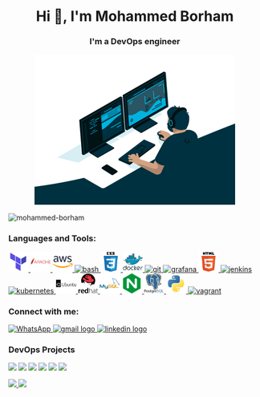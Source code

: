 <h1 align="center">Hi 👋, I'm Mohammed Borham</h1>
<h3 align="center">I'm a DevOps engineer</h3>
<div align="center">
  <img src="code.gif" alt="animated gif" width="400" height="300"/>
</div>
<p align="left"> <img src="https://komarev.com/ghpvc/?username=mohammed-borham&label=Profile%20views&color=0e75b6&style=flat" alt="mohammed-borham" /> </p>
<h3 align="left">Languages and Tools:</h3>
<p align="left"> 
  <a href="https://www.terraform.io/" target="_blank" rel="noreferrer"> 
    <img src="https://raw.githubusercontent.com/devicons/devicon/master/icons/terraform/terraform-original.svg" alt="terraform" width="40" height="40"/> 
  </a> 
  <a href="https://httpd.apache.org/" target="_blank" rel="noreferrer"> 
    <img src="https://raw.githubusercontent.com/devicons/devicon/master/icons/apache/apache-original-wordmark.svg" alt="apache" width="40" height="40"/> 
  </a> 
  <a href="https://aws.amazon.com" target="_blank" rel="noreferrer"> 
    <img src="https://raw.githubusercontent.com/devicons/devicon/master/icons/amazonwebservices/amazonwebservices-original-wordmark.svg" alt="aws" width="40" height="40"/> 
  </a> 
  <a href="https://www.gnu.org/software/bash/" target="_blank" rel="noreferrer"> 
    <img src="https://www.vectorlogo.zone/logos/gnu_bash/gnu_bash-icon.svg" alt="bash" width="40" height="40"/> 
  </a> 
  <a href="https://www.w3schools.com/css/" target="_blank" rel="noreferrer"> 
    <img src="https://raw.githubusercontent.com/devicons/devicon/master/icons/css3/css3-original-wordmark.svg" alt="css3" width="40" height="40"/> 
  </a> 
  <a href="https://www.docker.com/" target="_blank" rel="noreferrer"> 
    <img src="https://raw.githubusercontent.com/devicons/devicon/master/icons/docker/docker-original-wordmark.svg" alt="docker" width="40" height="40"/> 
  </a> 
  <a href="https://git-scm.com/" target="_blank" rel="noreferrer"> 
    <img src="https://www.vectorlogo.zone/logos/git-scm/git-scm-icon.svg" alt="git" width="40" height="40"/> 
  </a> 
  <a href="https://grafana.com" target="_blank" rel="noreferrer"> 
    <img src="https://www.vectorlogo.zone/logos/grafana/grafana-icon.svg" alt="grafana" width="40" height="40"/> 
  </a> 
  <a href="https://www.w3.org/html/" target="_blank" rel="noreferrer"> 
    <img src="https://raw.githubusercontent.com/devicons/devicon/master/icons/html5/html5-original-wordmark.svg" alt="html5" width="40" height="40"/> 
  </a> 
  <a href="https://www.jenkins.io" target="_blank" rel="noreferrer"> 
    <img src="https://www.vectorlogo.zone/logos/jenkins/jenkins-icon.svg" alt="jenkins" width="40" height="40"/> 
  </a> 
  <a href="https://kubernetes.io" target="_blank" rel="noreferrer"> 
    <img src="https://www.vectorlogo.zone/logos/kubernetes/kubernetes-icon.svg" alt="kubernetes" width="40" height="40"/> 
  </a> 
  <a href="https://ubuntu.com/" target="_blank" rel="noreferrer"> 
    <img src="https://raw.githubusercontent.com/devicons/devicon/master/icons/ubuntu/ubuntu-plain-wordmark.svg" alt="ubuntu" width="40" height="40"/> 
  </a> 
  <a href="https://www.redhat.com" target="_blank" rel="noreferrer"> 
    <img src="https://raw.githubusercontent.com/devicons/devicon/master/icons/redhat/redhat-original-wordmark.svg" alt="redhat" width="40" height="40"/> 
  </a> 
  <a href="https://www.mysql.com/" target="_blank" rel="noreferrer"> 
    <img src="https://raw.githubusercontent.com/devicons/devicon/master/icons/mysql/mysql-original-wordmark.svg" alt="mysql" width="40" height="40"/> 
  </a> 
  <a href="https://www.nginx.com" target="_blank" rel="noreferrer"> 
    <img src="https://raw.githubusercontent.com/devicons/devicon/master/icons/nginx/nginx-original.svg" alt="nginx" width="40" height="40"/> 
  </a> 
  <a href="https://www.postgresql.org" target="_blank" rel="noreferrer"> 
    <img src="https://raw.githubusercontent.com/devicons/devicon/master/icons/postgresql/postgresql-original-wordmark.svg" alt="postgresql" width="40" height="40"/> 
  </a> 
  <a href="https://www.python.org" target="_blank" rel="noreferrer"> 
    <img src="https://raw.githubusercontent.com/devicons/devicon/master/icons/python/python-original.svg" alt="python" width="40" height="40"/> 
  </a> 
  <a href="https://www.vagrantup.com/" target="_blank" rel="noreferrer"> 
    <img src="https://www.vectorlogo.zone/logos/vagrantup/vagrantup-icon.svg" alt="vagrant" width="40" height="40"/> 
  </a> 
<h3 align="left">Connect with me:</h3>
<p align="left">
    <a href="https://wa.me/201067936986" target="_blank">
    <img src="https://img.shields.io/badge/WhatsApp-25D366?style=for-the-badge&logo=whatsapp&logoColor=white" height="35" alt="WhatsApp"/>
  </a>

  <a href="mailto:borham.moahmed06@gmail.com" target="_blank">
    <img src="https://img.shields.io/static/v1?message=Gmail&logo=gmail&label=&color=D14836&logoColor=white&labelColor=&style=for-the-badge" height="35" alt="gmail logo" />
  </a>
  <a href="https://www.linkedin.com/in/mohammed-borham" target="_blank">
    <img src="https://img.shields.io/static/v1?message=LinkedIn&logo=linkedin&label=&color=0077B5&logoColor=white&labelColor=&style=for-the-badge" height="35" alt="linkedin logo" />
  </a>

### DevOps Projects
[![](https://img.shields.io/badge/-📚%20Library%20Management%20System-2496ED?style=flat&logoColor=white)](https://github.com/Mohammed-Borham/Library-management-system)
[![](https://img.shields.io/badge/-🛠%20Terraform%20Infrastructure-2496ED?style=flat&logoColor=white)](YOUR_TERRAFORM_PROJECT_LINK)
[![](https://img.shields.io/badge/-🐳%20Dockerized%20Applications-2496ED?style=flat&logoColor=white)](YOUR_DOCKER_PROJECT_LINK)
[![](https://img.shields.io/badge/-☸️%20Kubernetes%20Deployments-2496ED?style=flat&logoColor=white)](YOUR_K8S_PROJECT_LINK)
[![](https://img.shields.io/badge/-⚙️%20Java%20Build%20Pipeline-2496ED?style=flat&logoColor=white)](https://github.com/mohammed-borham/jenkins-java-pipeline)
[![](https://img.shields.io/badge/-🔄%20Python%20Test%20Workflow-2496ED?style=flat&logoColor=white)](https://github.com/mohammed-borham/python-ci-cd)
</p>
</p>
<a href="https://github.com/Mohammed-Borham">
  <img height="137px" src="https://github-readme-stats.vercel.app/api?username=mohammed-borham&hide_title=true&hide_border=true&show_icons=true&include_all_commits=true&count_private=true&line_height=21&text_color=2D3748&icon_color=4299E1&bg_color=FFFFFF&theme=transparent" />
  <img height="137px" src="https://github-readme-stats.vercel.app/api/top-langs/?username=mohammed-borham&hide_title=true&hide_border=true&layout=compact&langs_count=6&text_color=2D3748&icon_color=4299E1&bg_color=FFFFFF&theme=transparent&hide=html,css" />
</a>






